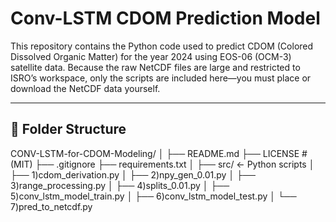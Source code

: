 # Conv-LSTM CDOM Prediction Model

This repository contains the Python code used to predict CDOM (Colored Dissolved Organic Matter) for the year 2024 using EOS-06 (OCM-3) satellite data. Because the raw NetCDF files are large and restricted to ISRO’s workspace, only the scripts are included here—you must place or download the NetCDF data yourself.

---

## 📂 Folder Structure
CONV-LSTM-for-CDOM-Modeling/
│
├── README.md
├── LICENSE # (MIT)
├── .gitignore
├── requirements.txt
│
├── src/ ← Python scripts 
│ ├── 1)cdom_derivation.py
│ ├── 2)npy_gen_0.01.py
│ ├── 3)range_processing.py
│ ├── 4)splits_0.01.py
│ ├── 5)conv_lstm_model_train.py
│ ├── 6)conv_lstm_model_test.py
│ └── 7)pred_to_netcdf.py
